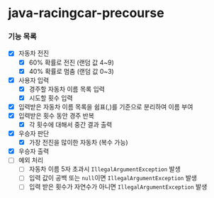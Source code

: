 # java-racingcar-precourse

### 기능 목록
- [X] 자동차 전진
  - [X] 60% 확률로 전진 (랜덤 값 4~9)
  - [X] 40% 확률로 멈춤 (랜덤 값 0~3)
- [X] 사용자 입력
  - [X] 경주할 자동차 이름 목록 입력
  - [X] 시도할 횟수 입력
- [X] 입력받은 자동차 이름 목록을 쉼표(,)를 기준으로 분리하여 이름 부여
- [X] 입력받은 횟수 동안 경주 반복
  - [X] 각 횟수에 대해서 중간 결과 출력
- [X] 우승자 판단
  - [X] 가장 전진을 많이한 자동차 (복수 가능)
- [X] 우승자 출력
- [ ] 예외 처리
  - [ ] 자동차 이름 5자 초과시 `IllegalArgumentException` 발생
  - [ ] 입력 값이 공백 또는 `null`이면 `IllegalArgumentException` 발생
  - [ ] 입력 받은 횟수가 자연수가 아니면 `IllegalArgumentException` 발생